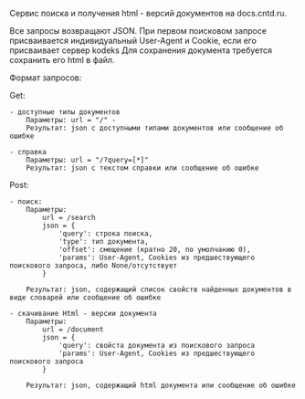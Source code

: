 Сервис поиска и получения html - версий документов на docs.cntd.ru. 

Все запросы возвращают JSON. 
При первом поисковом запросе присваивается индивидуальный User-Agent и Cookie, если его присваивает сервер kodeks
Для сохранения документа требуется сохранить его html в файл.

Формат запросов:

Get:
    
    - доступные типы документов
        Параметры: url = "/" - 
        Результат: json с доступными типами документов или сообщение об ошибке
    
    - справка
        Параметры: url = "/?query=[*]" 
        Результат: json с текстом справки или сообщение об ошибке

Post:

    - поиск:
        Параметры:
            url = /search
            json = {
                'query': строка поиска,
                'type': тип документа,
                'offset': смещение (кратно 20, по умолчанию 0),
                'params': User-Agent, Cookies из предшествующего поискового запроса, либо None/отсутствует 
            }
        
        Результат: json, содержащий список свойств найденных документов в виде словарей или сообщение об ошибке
    
    - скачивание Html - версии документа
        Параметры:
            url = /document
            json = {
                'query': свойста документа из поискового запроса
                'params': User-Agent, Cookies из предшествующего поискового запроса
            }
        
        Результат: json, содержащий html документа или сообщение об ошибке
